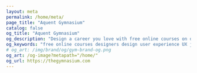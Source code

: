 ```yaml
---
layout: meta
permalink: /home/meta/
page_title: "Aquent Gymnasium"
catalog: false
og_title: "Aquent Gymnasium"
og_description: "Design a career you love with free online courses on design, development, accessibility, prototyping, UX, and career skills."
og_keywords: "free online courses designers design user experience UX javascript node nodejs sketch wordpress drupal UI"
# og_art: /img/brand/og/gym-brand-og.png
og_art: /og-image?metapath="/home/"
og_url: https://thegymnasium.com
---
```

